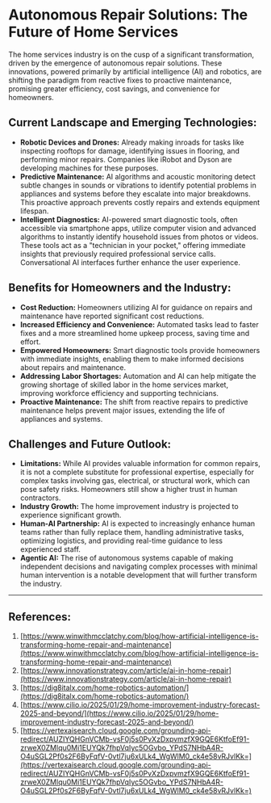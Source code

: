 # Autonomous Repair Solutions: The Future of Home Services

The home services industry is on the cusp of a significant transformation, driven by the emergence of autonomous repair solutions. These innovations, powered primarily by artificial intelligence (AI) and robotics, are shifting the paradigm from reactive fixes to proactive maintenance, promising greater efficiency, cost savings, and convenience for homeowners.

## Current Landscape and Emerging Technologies:

*   **Robotic Devices and Drones:** Already making inroads for tasks like inspecting rooftops for damage, identifying issues in flooring, and performing minor repairs. Companies like iRobot and Dyson are developing machines for these purposes.
*   **Predictive Maintenance:** AI algorithms and acoustic monitoring detect subtle changes in sounds or vibrations to identify potential problems in appliances and systems before they escalate into major breakdowns. This proactive approach prevents costly repairs and extends equipment lifespan.
*   **Intelligent Diagnostics:** AI-powered smart diagnostic tools, often accessible via smartphone apps, utilize computer vision and advanced algorithms to instantly identify household issues from photos or videos. These tools act as a "technician in your pocket," offering immediate insights that previously required professional service calls. Conversational AI interfaces further enhance the user experience.

## Benefits for Homeowners and the Industry:

*   **Cost Reduction:** Homeowners utilizing AI for guidance on repairs and maintenance have reported significant cost reductions.
*   **Increased Efficiency and Convenience:** Automated tasks lead to faster fixes and a more streamlined home upkeep process, saving time and effort.
*   **Empowered Homeowners:** Smart diagnostic tools provide homeowners with immediate insights, enabling them to make informed decisions about repairs and maintenance.
*   **Addressing Labor Shortages:** Automation and AI can help mitigate the growing shortage of skilled labor in the home services market, improving workforce efficiency and supporting technicians.
*   **Proactive Maintenance:** The shift from reactive repairs to predictive maintenance helps prevent major issues, extending the life of appliances and systems.

## Challenges and Future Outlook:

*   **Limitations:** While AI provides valuable information for common repairs, it is not a complete substitute for professional expertise, especially for complex tasks involving gas, electrical, or structural work, which can pose safety risks. Homeowners still show a higher trust in human contractors.
*   **Industry Growth:** The home improvement industry is projected to experience significant growth.
*   **Human-AI Partnership:** AI is expected to increasingly enhance human teams rather than fully replace them, handling administrative tasks, optimizing logistics, and providing real-time guidance to less experienced staff.
*   **Agentic AI:** The rise of autonomous systems capable of making independent decisions and navigating complex processes with minimal human intervention is a notable development that will further transform the industry.

---
## References:

1.  [https://www.winwithmcclatchy.com/blog/how-artificial-intelligence-is-transforming-home-repair-and-maintenance](https://www.winwithmcclatchy.com/blog/how-artificial-intelligence-is-transforming-home-repair-and-maintenance)
2.  [https://www.innovationstrategy.com/article/ai-in-home-repair](https://www.innovationstrategy.com/article/ai-in-home-repair)
3.  [https://dig8italx.com/home-robotics-automation/](https://dig8italx.com/home-robotics-automation/)
4.  [https://www.cilio.io/2025/01/29/home-improvement-industry-forecast-2025-and-beyond/](https://www.cilio.io/2025/01/29/home-improvement-industry-forecast-2025-and-beyond/)
5.  [https://vertexaisearch.cloud.google.com/grounding-api-redirect/AUZIYQHGnVCMb-vsF0j5s0PvXzDxpvmzfX9GQE6KtfoEf91-zrweX0ZMlqu0Mi1EUYQk7fhpVqIyc5OGvbo_YPdS7NHbA4R-O4uSGL2Pf0s2F6ByFqfV-0vtl7ju6xULk4_WgWlM0_ck4e58vRJvlKk=](https://vertexaisearch.cloud.google.com/grounding-api-redirect/AUZIYQHGnVCMb-vsF0j5s0PvXzDxpvmzfX9GQE6KtfoEf91-zrweX0ZMlqu0Mi1EUYQk7fhpVqIyc5OGvbo_YPdS7NHbA4R-O4uSGL2Pf0s2F6ByFqfV-0vtl7ju6xULk4_WgWlM0_ck4e58vRJvlKk=)